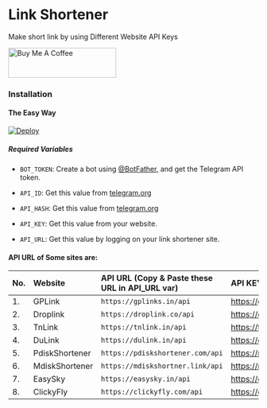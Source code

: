 # Link Shortener
Make short link by using Different Website API Keys

<a href="https://www.buymeacoffee.com/CallmeLakshya" target="_blank"><img src="https://cdn.buymeacoffee.com/buttons/v2/default-white.png" alt="Buy Me A Coffee" style="height: 60px !important;width: 217px !important;" ></a>

### Installation

#### The Easy Way

[![Deploy](https://www.herokucdn.com/deploy/button.svg)](https://heroku.com/deploy)

##### Required Variables

* `BOT_TOKEN`: Create a bot using [@BotFather](https://telegram.dog/BotFather), and get the Telegram API token.

* `API_ID`: Get this value from [telegram.org](https://my.telegram.org/apps)
* `API_HASH`: Get this value from [telegram.org](https://my.telegram.org/apps)
* `API_KEY`: Get this value from your website.
* `API_URL`: Get this value by logging on your link shortener site.

#### API URL of Some sites are:

|No.|   Website        | API URL (Copy & Paste these URL in API_URL var)          |          API KEY (Get API KEY From Site)    |
|---|:-----------------|:---------------------------------------------------------|:--------------------------------------------|
|1. |  GPLink          |   `https://gplinks.in/api`                               |https://gplinks.in/member/tools/api          |
|2. |  Droplink        |   `https://droplink.co/api`                              |https://droplink.co/member/tools/api         |
|3. |  TnLink          |   `https://tnlink.in/api`                                |https://tnlink.in/member/tools/api           |
|4. |  DuLink          |   `https://dulink.in/api`                                |https://dulink.in/member/tools/api           |
|5. |  PdiskShortener  |   `https://pdiskshortener.com/api`                       |https://pdiskshortener.com/member/tools/api  |
|6. |  MdiskShortener  |   `https://mdiskshortner.link/api`                       |https://mdiskshortner.link/member/tools/api  |
|7. |  EasySky         |   `https://easysky.in/api`                               |https://easysky.in/members/tools/api         |
|8. |  ClickyFly       |   `https://clickyfly.com/api`                            |https://clickyfly.com/member/tools/api       |
